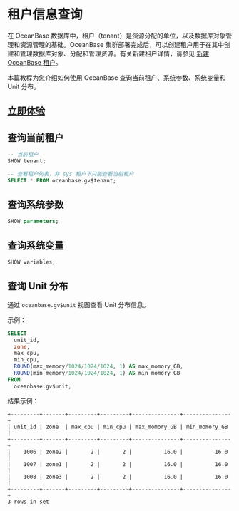 # 租户信息查询

在 OceanBase 数据库中，租户（tenant）是资源分配的单位，以及数据库对象管理和资源管理的基础。OceanBase 集群部署完成后，可以创建租户用于在其中创建和管理数据库对象、分配和管理资源。有关新建租户详情，请参见 [新建 OceanBase 租户](../1.users-guide/6.basic-database-management/4.manage-tenants/2.create-a-tenant.md)。

本篇教程为您介绍如何使用 OceanBase 查询当前租户、系统参数、系统变量和 Unit 分布。

## [立即体验](https://play.oceanbase.com/#/gateway/eyJkYXRhIjp7InR1dG9yaWFsSWQiOiI1LnRlbmFudC1pbmZvcm1hdGlvbi1xdWVyeS5tZC96aC1DTiJ9LCJhY3Rpb24iOiJvcGVuVHV0b3JpYWwifQ==)

## 查询当前租户

```sql
-- 当前租户
SHOW tenant;

-- 查看租户列表，非 sys 租户下只能查看当前租户
SELECT * FROM oceanbase.gv$tenant;
```

## 查询系统参数

```sql
SHOW parameters;
```

## 查询系统变量

```sql
SHOW variables;
```

## 查询 Unit 分布

通过 `oceanbase.gv$unit` 视图查看 Unit 分布信息。

示例：

```sql
SELECT
  unit_id,
  zone,
  max_cpu,
  min_cpu,
  ROUND(max_memory/1024/1024/1024, 1) AS max_momory_GB,
  ROUND(min_memory/1024/1024/1024, 1) AS min_momory_GB
FROM
  oceanbase.gv$unit;
```

结果示例：

```shell
+---------+-------+---------+---------+---------------+---------------+
| unit_id | zone  | max_cpu | min_cpu | max_momory_GB | min_momory_GB |
+---------+-------+---------+---------+---------------+---------------+
|    1006 | zone2 |       2 |       2 |          16.0 |          16.0 |
|    1007 | zone1 |       2 |       2 |          16.0 |          16.0 |
|    1008 | zone3 |       2 |       2 |          16.0 |          16.0 |
+---------+-------+---------+---------+---------------+---------------+
3 rows in set
```
